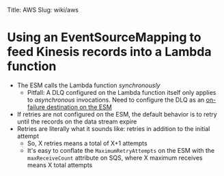 Title: AWS
Slug: wiki/aws

# Using an EventSourceMapping to feed Kinesis records into a Lambda function

* The ESM calls the Lambda function _synchronously_
    - Pitfall: A DLQ configured on the Lambda function itself only applies to
      _asynchronous_ invocations. Need to configure the DLQ as an [on-failure destination on
      the
      ESM](https://aws.amazon.com/blogs/compute/new-aws-lambda-controls-for-stream-processing-and-asynchronous-invocations/)
* If retries are not configured on the ESM, the default behavior is to retry
  until the records on the data stream expire
* Retries are literally what it sounds like: retries in addition to the initial
  attempt
    - So, X retries means a total of X+1 attempts
    - It's easy to conflate the `MaximumRetryAttempts` on the ESM with the
      `maxReceiveCount` attribute on SQS, where X maximum receives means X total
      attempts


